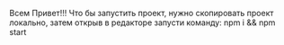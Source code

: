 Всем Привет!!! 
Что бы запустить проект, нужно скопировать проект локально, затем открыв в редакторе
запусти команду: npm i && npm start
